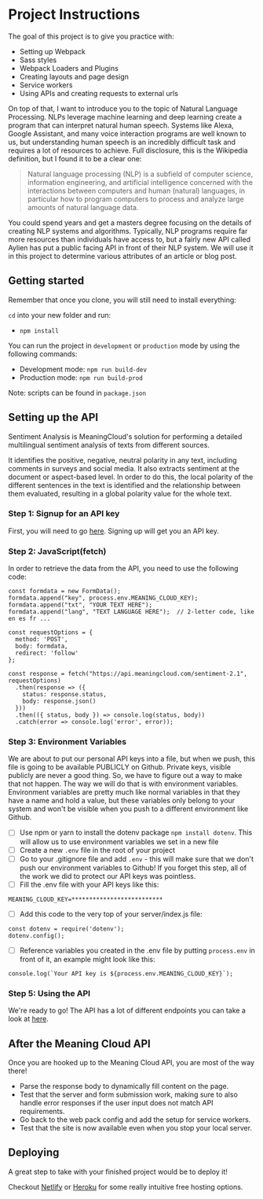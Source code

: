 # Project Instructions

The goal of this project is to give you practice with:
- Setting up Webpack
- Sass styles
- Webpack Loaders and Plugins
- Creating layouts and page design
- Service workers
- Using APIs and creating requests to external urls

On top of that, I want to introduce you to the topic of Natural Language Processing. NLPs leverage machine learning and deep learning create a program that can interpret natural human speech. Systems like Alexa, Google Assistant, and many voice interaction programs are well known to us, but understanding human speech is an incredibly difficult task and requires a lot of resources to achieve. Full disclosure, this is the Wikipedia definition, but I found it to be a clear one:

> Natural language processing (NLP) is a subfield of computer science, information engineering, and artificial intelligence
concerned with the interactions between computers and human (natural) languages, in particular how to program computers to
process and analyze large amounts of natural language data.

You could spend years and get a masters degree focusing on the details of creating NLP systems and algorithms. Typically, NLP programs require far more resources than individuals have access to, but a fairly new API called Aylien has put a public facing API in front of their NLP system. We will use it in this project to determine various attributes of an article or blog post.

## Getting started

Remember that once you clone, you will still need to install everything:

`cd` into your new folder and run:
- `npm install`

You can run the project in `development` or `production` mode by using the following commands:

- Development mode: `npm run build-dev`
- Production mode: `npm run build-prod`

Note: scripts can be found in `package.json`

## Setting up the API

Sentiment Analysis is MeaningCloud's solution for performing a detailed multilingual sentiment analysis of texts from different sources.

It identifies the positive, negative, neutral polarity in any text, including comments in surveys and social media. It also extracts sentiment at the document or aspect-based level. In order to do this, the local polarity of the different sentences in the text is identified and the relationship between them evaluated, resulting in a global polarity value for the whole text.

### Step 1: Signup for an API key
First, you will need to go [here](https://www.meaningcloud.com/developer/create-account). Signing up will get you an API key.

### Step 2: JavaScript(fetch)

In order to retrieve the data from the API, you need to use the following code:
```angular2html
const formdata = new FormData();
formdata.append("key", process.env.MEANING_CLOUD_KEY);
formdata.append("txt", "YOUR TEXT HERE");
formdata.append("lang", "TEXT LANGUAGE HERE");  // 2-letter code, like en es fr ...

const requestOptions = {
  method: 'POST',
  body: formdata,
  redirect: 'follow'
};

const response = fetch("https://api.meaningcloud.com/sentiment-2.1", requestOptions)
  .then(response => ({
    status: response.status, 
    body: response.json()
  }))
  .then(({ status, body }) => console.log(status, body))
  .catch(error => console.log('error', error));
```

### Step 3: Environment Variables
We are about to put our personal API keys into a file, but when we push, this file is going to be available PUBLICLY on Github. Private keys, visible publicly are never a good thing. So, we have to figure out a way to make that not happen. The way we will do that is with environment variables. Environment variables are pretty much like normal variables in that they have a name and hold a value, but these variables only belong to your system and won't be visible when you push to a different environment like Github.

- [ ] Use npm or yarn to install the dotenv package ```npm install dotenv```. This will allow us to use environment variables we set in a new file
- [ ] Create a new ```.env``` file in the root of your project
- [ ] Go to your .gitignore file and add ```.env``` - this will make sure that we don't push our environment variables to Github! If you forget this step, all of the work we did to protect our API keys was pointless.
- [ ] Fill the .env file with your API keys like this:
```
MEANING_CLOUD_KEY=**************************
```
- [ ] Add this code to the very top of your server/index.js file:
```
const dotenv = require('dotenv');
dotenv.config();
```
- [ ] Reference variables you created in the .env file by putting ```process.env``` in front of it, an example might look like this:
```
console.log(`Your API key is ${process.env.MEANING_CLOUD_KEY}`);
```

### Step 5: Using the API

We're ready to go! The API has a lot of different endpoints you can take a look at [here](https://www.meaningcloud.com/developer/apis).

## After the Meaning Cloud API

Once you are hooked up to the Meaning Cloud API, you are most of the way there!

- Parse the response body to dynamically fill content on the page.
- Test that the server and form submission work, making sure to also handle error responses if the user input does not match API requirements.
- Go back to the web pack config and add the setup for service workers.
- Test that the site is now available even when you stop your local server.

## Deploying

A great step to take with your finished project would be to deploy it! 

Checkout [Netlify](https://www.netlify.com/) or [Heroku](https://www.heroku.com/) for some really intuitive free hosting options.
